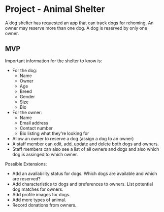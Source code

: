 # Project - Animal Shelter

A dog shelter has requested an app that can track dogs for rehoming. An owner may reserve more than one dog. A dog is reserved by only one owner.

## MVP

Important information for the shelter to know is:
* For the dog:
    * Name
    * Owner
    * Age
    * Breed
    * Gender
    * Size
    * Bio
* For the owner:
    * Name
    * Email address
    * Contact number
    * Bio listing what they're looking for
* Allow an owner to reserve a dog (assign a dog to an owner)
* A staff member can edit, add, update and delete both dogs and owners.
* Staff members can also see a list of all owners and dogs and also which dog is assinged to which owner.

Possible Extensions:

* Add an availability status for dogs. Which dogs are available and which are reserved?
* Add characteristics to dogs and preferences to owners. List potential dog matches for owners.
* Add profile images for dogs.
* Add more types of animal.
* Record donations from owners.
